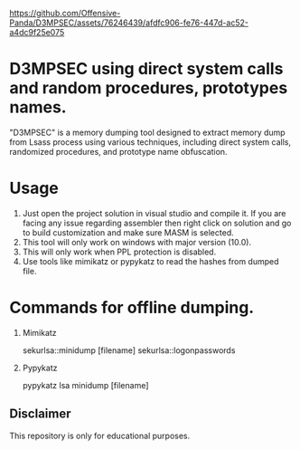 

https://github.com/Offensive-Panda/D3MPSEC/assets/76246439/afdfc906-fe76-447d-ac52-a4dc9f25e075

# D3MPSEC using direct system calls and random procedures, prototypes names.
"D3MPSEC" is a memory dumping tool designed to extract memory dump from Lsass process using various techniques, including direct system calls, randomized procedures, and prototype name obfuscation.
# Usage
1) Just open the project solution in visual studio and compile it. If you are facing any issue regarding assembler then right click on solution and go to build customization and make sure MASM is selected. 
2) This tool will only work on windows with major version (10.0).
3) This will only work when PPL protection is disabled.
4) Use tools like mimikatz or pypykatz to read the hashes from dumped file.

# Commands for offline dumping.
1) Mimikatz
   
   sekurlsa::minidump [filename]
   sekurlsa::logonpasswords
3) Pypykatz
   
   pypykatz lsa minidump [filename]
   
## Disclaimer
This repository is only for educational purposes.
